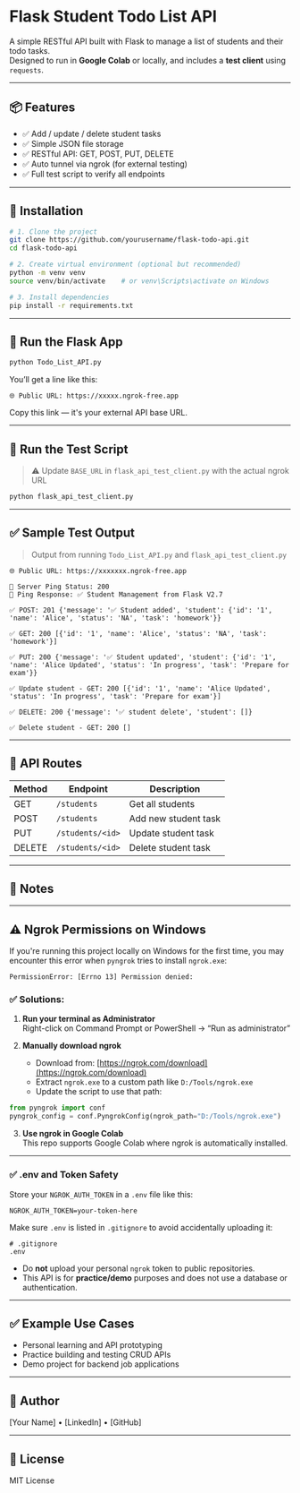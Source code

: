 # Flask Student Todo List API

A simple RESTful API built with Flask to manage a list of students and their todo tasks.  
Designed to run in **Google Colab** or locally, and includes a **test client** using `requests`.

---

## 📦 Features

- ✅ Add / update / delete student tasks
- ✅ Simple JSON file storage
- ✅ RESTful API: GET, POST, PUT, DELETE
- ✅ Auto tunnel via ngrok (for external testing)
- ✅ Full test script to verify all endpoints

---

## 🚀 Installation

```bash
# 1. Clone the project
git clone https://github.com/yourusername/flask-todo-api.git
cd flask-todo-api

# 2. Create virtual environment (optional but recommended)
python -m venv venv
source venv/bin/activate    # or venv\Scripts\activate on Windows

# 3. Install dependencies
pip install -r requirements.txt
```

---

## 🧪 Run the Flask App

```bash
python Todo_List_API.py
```

You’ll get a line like this:

```
🌐 Public URL: https://xxxxx.ngrok-free.app
```

Copy this link — it's your external API base URL.

---

## 🧪 Run the Test Script

> ⚠️ Update `BASE_URL` in `flask_api_test_client.py` with the actual ngrok URL

```bash
python flask_api_test_client.py
```

---

## ✅ Sample Test Output

> Output from running `Todo_List_API.py` and `flask_api_test_client.py`

```
🌐 Public URL: https://xxxxxxx.ngrok-free.app

🚀 Server Ping Status: 200
📢 Ping Response: ✅ Student Management from Flask V2.7

✅ POST: 201 {'message': '✅ Student added', 'student': {'id': '1', 'name': 'Alice', 'status': 'NA', 'task': 'homework'}}

✅ GET: 200 [{'id': '1', 'name': 'Alice', 'status': 'NA', 'task': 'homework'}]

✅ PUT: 200 {'message': '✅ Student updated', 'student': {'id': '1', 'name': 'Alice Updated', 'status': 'In progress', 'task': 'Prepare for exam'}}

✅ Update student - GET: 200 [{'id': '1', 'name': 'Alice Updated', 'status': 'In progress', 'task': 'Prepare for exam'}]

✅ DELETE: 200 {'message': '✅ student delete', 'student': []}

✅ Delete student - GET: 200 []
```

---

## 🧰 API Routes

| Method | Endpoint              | Description              |
|--------|-----------------------|--------------------------|
| GET    | `/students`           | Get all students         |
| POST   | `/students`           | Add new student task     |
| PUT    | `/students/<id>`      | Update student task      |
| DELETE | `/students/<id>`      | Delete student task      |

---

## 🔐 Notes
---

## ⚠️ Ngrok Permissions on Windows

If you're running this project locally on Windows for the first time, you may encounter this error when `pyngrok` tries to install `ngrok.exe`:

```
PermissionError: [Errno 13] Permission denied:
```

### ✅ Solutions:

1. **Run your terminal as Administrator**  
   Right-click on Command Prompt or PowerShell → “Run as administrator”

2. **Manually download ngrok**  
   - Download from: [https://ngrok.com/download](https://ngrok.com/download)  
   - Extract `ngrok.exe` to a custom path like `D:/Tools/ngrok.exe`
   - Update the script to use that path:

```python
from pyngrok import conf
pyngrok_config = conf.PyngrokConfig(ngrok_path="D:/Tools/ngrok.exe")
```

3. **Use ngrok in Google Colab**  
   This repo supports Google Colab where ngrok is automatically installed.

---

### ✅ .env and Token Safety

Store your `NGROK_AUTH_TOKEN` in a `.env` file like this:

```
NGROK_AUTH_TOKEN=your-token-here
```

Make sure `.env` is listed in `.gitignore` to avoid accidentally uploading it:

```
# .gitignore
.env
```

- Do **not** upload your personal `ngrok` token to public repositories.
- This API is for **practice/demo** purposes and does not use a database or authentication.

---

## ✅ Example Use Cases

- Personal learning and API prototyping
- Practice building and testing CRUD APIs
- Demo project for backend job applications

---

## 👤 Author

[Your Name] • [LinkedIn] • [GitHub]

---

## 📄 License

MIT License
